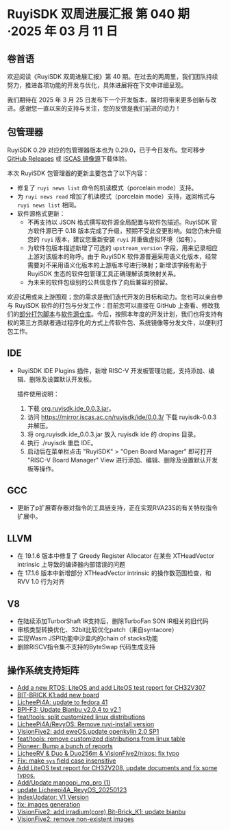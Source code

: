# RuyiSDK 双周进展汇报  第 040 期·2025 年 03 月 11 日

## 卷首语
欢迎阅读《RuyiSDK 双周进展汇报》第 40 期。在过去的两周里，我们团队持续努力，推进各项功能的开发与优化，具体进展将在下文中详细呈现。

我们期待在 2025 年 3 月 25 日发布下一个开发版本，届时将带来更多创新与改进。感谢您一直以来的支持与关注，您的反馈是我们前进的动力！

## 包管理器

RuyiSDK 0.29 对应的包管理器版本也为 0.29.0，已于今日发布。您可移步
[GitHub Releases][ruyi-0.29.0-gh] 或 [ISCAS 镜像源][ruyi-0.29.0-iscas]下载体验。

[ruyi-0.29.0-gh]: https://github.com/ruyisdk/ruyi/releases/tag/0.29.0
[ruyi-0.29.0-iscas]: https://mirror.iscas.ac.cn/ruyisdk/ruyi/releases/0.29.0/

本次 RuyiSDK 包管理器的更新主要包含了以下内容：

* 修复了 `ruyi news list` 命令的机读模式（porcelain mode）支持。
* 为 `ruyi news read` 增加了机读模式（porcelain mode）支持，返回格式与 `ruyi news list` 相同。
* 软件源格式更新：
    * 不再支持以 JSON 格式撰写软件源全局配置与软件包描述。RuyiSDK 官方软件源已于 0.18 版本完成了升级，预期不受此变更影响。如您仍未升级您的 `ruyi` 版本，建议您重新安装 `ruyi` 并重做虚拟环境（如有）。
    * 为软件包版本描述新增了可选的 `upstream_version` 字段，用来记录相应上游对该版本的称呼。由于 RuyiSDK 软件源普遍采用语义化版本，经常需要对不采用语义化版本的上游版本号进行映射；新增该字段有助于 RuyiSDK 生态的软件包管理工具正确理解该类映射关系。
    * 为未来的软件包级别的公共信息作了向后兼容的预留。

欢迎试用或来上游围观；您的需求是我们迭代开发的目标和动力。您也可以亲自参与
RuyiSDK 软件的打包与分发工作：目前您可以直接在 GitHub 上查看、修改我们的[部分打包脚本](https://github.com/ruyisdk/ruyici)与[软件源仓库](https://github.com/ruyisdk/packages-index)。今后，按照本年度的开发计划，我们也将支持有权的第三方贡献者通过程序化的方式上传软件包、系统镜像等分发文件，以便利打包工作。

## IDE
- RuyiSDK IDE Plugins 插件，新增 RISC-V 开发板管理功能，支持添加、编辑、删除及设置默认开发板。

   插件使用说明：
   1. 下载 [org.ruyisdk.ide_0.0.3.jar](https://github.com/xijing21/eclipse-plugins/releases/download/v0.0.3/org.ruyisdk.ide_0.0.3.jar)。
   2. 访问 https://mirror.iscas.ac.cn/ruyisdk/ide/0.0.3/ 下载 ruyisdk-0.0.3 并解压。
   3. 将 org.ruyisdk.ide_0.0.3.jar 放入 ruyisdk ide 的 dropins 目录。
   4. 执行 ./ruyisdk 重启 IDE。
   5. 启动后在菜单栏点击 "RuyiSDK" > "Open Board Manager" 即可打开 "RISC-V Board Manager" View 进行添加、编辑、删除及设置默认开发板等操作。

## GCC
- 更新了p扩展寄存器对指令的工具链支持，正在实现RVA23S的有关特权指令扩展中。

## LLVM

- 在 19.1.6 版本中修复了 Greedy Register Allocator 在某些 XTHeadVector intrinsic 上导致的编译器内部错误的问题
- 在 17.1.6 版本中新增部分 XTHeadVector intrinsic 的操作数范围检查，和 RVV 1.0 行为对齐

## V8
- 在陆续添加TurborShaft IR支持后，删除TurboFan SON IR相关的旧代码
- 审核类型转换优化、32bit比较优化patch（来自syntacore）
- 实现Wasm JSPI功能中沙盒内的chain of stacks功能
- 删除RISCV指令集不支持的ByteSwap 代码生成支持

## 操作系统支持矩阵

- [Add a new RTOS: LiteOS and add LiteOS test report for CH32V307](https://github.com/ruyisdk/support-matrix/pull/175)
- [BIT-BRICK K1:add new board  ](https://github.com/ruyisdk/support-matrix/pull/176)
- [LicheePi4A: update to fedora 41](https://github.com/ruyisdk/support-matrix/pull/178)
- [BPI-F3: Update Bianbu v2.0.4 to v2.1](https://github.com/ruyisdk/support-matrix/pull/179)
- [feat/tools: split customized linux distributions](https://github.com/ruyisdk/support-matrix/pull/180)
- [LicheePi4A/RevyOS: Remove ruyi-install version](https://github.com/ruyisdk/support-matrix/pull/181)
- [VisionFive2: add eweOS,update openkylin 2.0 SP1](https://github.com/ruyisdk/support-matrix/pull/182)
- [feat/tools: remove customized distributions from linux table](https://github.com/ruyisdk/support-matrix/pull/183)
- [Pioneer: Bump a bunch of reports](https://github.com/ruyisdk/support-matrix/pull/184)
- [LicheeRV & Duo & Duo256m & VisionFive2/nixos: fix typo](https://github.com/ruyisdk/support-matrix/pull/185)
- [Fix: make `sys` field case insensitive](https://github.com/ruyisdk/support-matrix/pull/186)
- [Add LiteOS test report for CH32V208, update documents and fix some typos.](https://github.com/ruyisdk/support-matrix/pull/187)
- [Add/Update mangopi_mq_pro (1)](https://github.com/ruyisdk/support-matrix/pull/188)
- [  update Licheepi4A_RevyOS_20250123](https://github.com/ruyisdk/support-matrix/pull/189)
- [ IndexUpdator: V1 Version](https://github.com/ruyisdk/support-matrix/pull/190)
- [fix: images generation](https://github.com/ruyisdk/support-matrix/pull/191)
- [VisionFive2: add irradium(core),Bit-Brick_K1: update bianbu](https://github.com/ruyisdk/support-matrix/pull/192)
- [VisionFive2: remove non-existent images](https://github.com/ruyisdk/support-matrix/pull/196)
